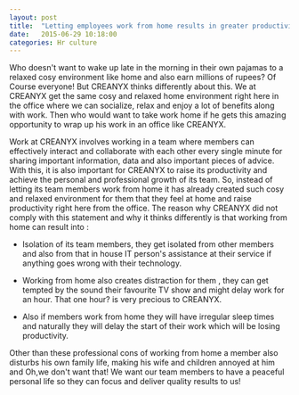 ```yaml
---
layout: post
title:  "Letting employees work from home results in greater productivity? - CREANYX thinks a bit differently!"
date:   2015-06-29 10:18:00
categories: Hr culture
---
```


Who doesn't want to wake up late in the morning in their own pajamas to a relaxed cosy environment like home and also earn millions of rupees? Of Course everyone! But CREANYX thinks differently about this. We at CREANYX get the same cosy and relaxed home environment right here in the office where we can socialize, relax and enjoy a lot of benefits along with work. Then who would want to take work home if he gets this amazing opportunity to wrap up his work in an office like CREANYX.

Work at CREANYX involves working in a team where members can effectively interact and collaborate with each other every single minute for sharing important information, data and also important pieces of advice. With this, it is also important for CREANYX to raise its productivity and achieve the personal and professional growth of its team. So, instead of letting its team members work from home it has already created such cosy and relaxed environment for them that they feel at home and raise productivity right here from the office.
The reason why CREANYX did not comply with this statement and why it thinks differently is that working from home can result into :

* Isolation of its team members, they get isolated from other members and also from that in house IT person's assistance at their service if anything goes wrong with their technology.

* Working from home also creates distraction for them , they can get tempted by the sound their favourite TV show and might delay work for an hour. That one hour? is very precious to CREANYX. 

* Also if members work from home they will have irregular sleep times and naturally they will delay the start of their work which will be losing productivity. 

Other than these professional cons of working from home a member also disturbs his own family life, making his wife and children annoyed at him and Oh,we don't want that! We want our team members to have a peaceful personal life so they can focus and deliver quality results to us!